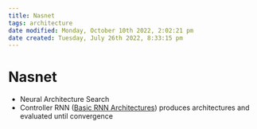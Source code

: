 ```yaml
---
title: Nasnet
tags: architecture
date modified: Monday, October 10th 2022, 2:02:21 pm
date created: Tuesday, July 26th 2022, 8:33:15 pm
---
```


# Nasnet
- Neural Architecture Search
- Controller RNN ([Basic RNN Architectures](Basic%20RNN%20Architectures.md)) produces architectures and evaluated until convergence

